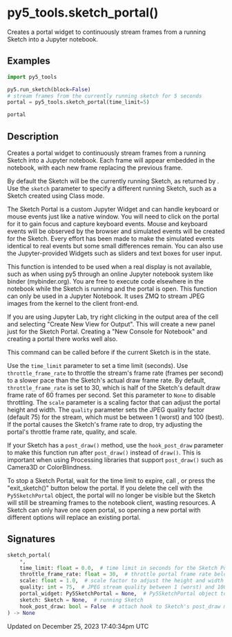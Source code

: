 # py5_tools.sketch_portal()

Creates a portal widget to continuously stream frames from a running Sketch into a Jupyter notebook.

## Examples

<div class="example-table">

<div class="example-row"><div class="example-cell-image">

</div><div class="example-cell-code">

```python
import py5_tools

py5.run_sketch(block=False)
# stream frames from the currently running sketch for 5 seconds
portal = py5_tools.sketch_portal(time_limit=5)

portal
```

</div></div>

</div>

## Description

Creates a portal widget to continuously stream frames from a running Sketch into a Jupyter notebook. Each frame will appear embedded in the notebook, with each new frame replacing the previous frame.

By default the Sketch will be the currently running Sketch, as returned by [](py5functions_get_current_sketch). Use the `sketch` parameter to specify a different running Sketch, such as a Sketch created using Class mode.

The Sketch Portal is a custom Jupyter Widget and can handle keyboard or mouse events just like a native window. You will need to click on the portal for it to gain focus and capture keyboard events. Mouse and keyboard events will be observed by the browser and simulated events will be created for the Sketch. Every effort has been made to make the simulated events identical to real events but some small differences remain. You can also use the Jupyter-provided Widgets such as sliders and text boxes for user input.

This function is intended to be used when a real display is not available, such as when using py5 through an online Jupyter notebook system like binder (mybinder.org). You are free to execute code elsewhere in the notebook while the Sketch is running and the portal is open. This function can only be used in a Jupyter Notebook. It uses ZMQ to stream JPEG images from the kernel to the client front-end.

If you are using Jupyter Lab, try right clicking in the output area of the cell and selecting "Create New View for Output". This will create a new panel just for the Sketch Portal. Creating a "New Console for Notebook" and creating a portal there works well also.

This command can be called before [](sketch_run_sketch) if the current Sketch is in the [](sketch_is_ready) state.

Use the `time_limit` parameter to set a time limit (seconds). Use `throttle_frame_rate` to throttle the stream's frame rate (frames per second) to a slower pace than the Sketch's actual draw frame rate. By default, `throttle_frame_rate` is set to 30, which is half of the Sketch's default draw frame rate of 60 frames per second. Set this parameter to `None` to disable throttling. The `scale` parameter is a scaling factor that can adjust the portal height and width. The `quality` parameter sets the JPEG quality factor (default 75) for the stream, which must be between 1 (worst) and 100 (best). If the portal causes the Sketch's frame rate to drop, try adjusting the portal's throttle frame rate, quality, and scale.

If your Sketch has a `post_draw()` method, use the `hook_post_draw` parameter to make this function run after `post_draw()` instead of `draw()`. This is important when using Processing libraries that support `post_draw()` such as Camera3D or ColorBlindness.

To stop a Sketch Portal, wait for the time limit to expire, call [](sketch_exit_sketch), or press the "exit_sketch()" button below the portal. If you delete the cell with the `Py5SketchPortal` object, the portal will no longer be visible but the Sketch will still be streaming frames to the notebook client, wasting resources. A Sketch can only have one open portal, so opening a new portal with different options will replace an existing portal.

## Signatures

```python
sketch_portal(
    *,
    time_limit: float = 0.0,  # time limit in seconds for the Sketch Portal; set to 0 (default) for no limit
    throttle_frame_rate: float = 30,  # throttle portal frame rate below Sketch's frame rate
    scale: float = 1.0,  # scale factor to adjust the height and width of the portal
    quality: int = 75,  # JPEG stream quality between 1 (worst) and 100 (best)
    portal_widget: Py5SketchPortal = None,  # Py5SketchPortal object to send stream to
    sketch: Sketch = None,  # running Sketch
    hook_post_draw: bool = False  # attach hook to Sketch's post_draw method instead of draw
) -> None
```

Updated on December 25, 2023 17:40:34pm UTC
